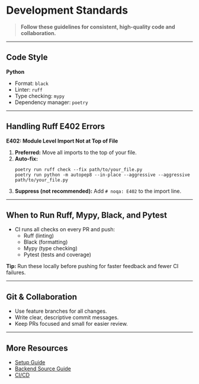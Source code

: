 # Development Standards

> **Follow these guidelines for consistent, high-quality code and collaboration.**

---

## Code Style

**Python**
- Format: `black`
- Linter: `ruff`
- Type checking: `mypy`
- Dependency manager: `poetry`

---

## Handling Ruff E402 Errors

**E402: Module Level Import Not at Top of File**
1. **Preferred:** Move all imports to the top of your file.
2. **Auto-fix:**
    ```shell
    poetry run ruff check --fix path/to/your_file.py
    poetry run python -m autopep8 --in-place --aggressive --aggressive path/to/your_file.py
    ```
3. **Suppress (not recommended):** Add `# noqa: E402` to the import line.

---

## When to Run Ruff, Mypy, Black, and Pytest

- CI runs all checks on every PR and push:
    - Ruff (linting)
    - Black (formatting)
    - Mypy (type checking)
    - Pytest (tests and coverage)

**Tip:** Run these locally before pushing for faster feedback and fewer CI failures.

---

## Git & Collaboration

- Use feature branches for all changes.
- Write clear, descriptive commit messages.
- Keep PRs focused and small for easier review.

---

## More Resources

- [Setup Guide](setup.md)
- [Backend Source Guide](backend-source-guide.md)
- [CI/CD](ci-cd.md)
